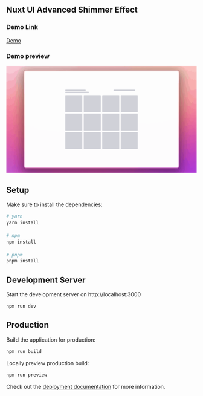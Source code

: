 ## Nuxt UI Advanced Shimmer Effect

### Demo Link
[Demo](https://nuxtstarterhjyarwwj-xwqh--3000--1b4252dd.local-credentialless.webcontainer.io/)

### Demo preview
![Demo](public/demo.gif)


## Setup

Make sure to install the dependencies:

```bash
# yarn
yarn install

# npm
npm install

# pnpm
pnpm install
```

## Development Server

Start the development server on http://localhost:3000

```bash
npm run dev
```

## Production

Build the application for production:

```bash
npm run build
```

Locally preview production build:

```bash
npm run preview
```

Check out the [deployment documentation](https://nuxt.com/docs/getting-started/deployment) for more information.

